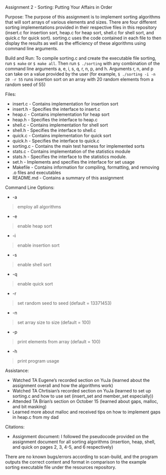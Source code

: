 Assignment 2 - Sorting: Putting Your Affairs in Order

Purpose: The purpose of this assignment is to implement sorting algorithms that will sort arrays of various elements and sizes. There are four different sorting implementations provided in their respective files in this repository (insert.c for insertion sort, heap.c for heap sort, shell.c for shell sort, and quick.c for quick sort). sorting.c uses the code contained in each file to then display the results as well as the efficiency of these algorithms using command line arguments.

Build and Run: To compile sorting.c and create the executable file sorting, run `$ make` or `$ make all`. Then run `$ ./sorting` with any combination of the command line arguments a, e, i, s, q, r, n, p, and h. Arguments r, n, and p can take on a value provided by the user (for example, `$ ./sorting -i -n 20 -r 55` runs insertion sort on an array with 20 random elements from a random seed of 55)

Files:
- insert.c
        - Contains implementation for insertion sort
- insert.h
        - Specifies the interface to insert.c
- heap.c 
        - Contains implementation for heap sort
- heap.h
        - Specifies the interface to heap.c
- shell.c
        - Contains implementation for shell sort
- shell.h
        - Specifies the interface to shell.c
- quick.c
        - Contains implementation for quick sort
- quick.h
        - Specifies the interface to quick.c
- sorting.c
        - Contains the main test harness for implemented sorts
- stats.c
        - Contains implementation of the statistics module
- stats.h
        - Specifies the interface to the statistics module.
- set.h
        - Implements and specifies the interface for set usage
- Makefile
        - Contains information for compiling, formatting, and removing .o files and executables
- README.md
        - Contains a summary of this assignment

Command Line Options:
- -a 
> employ all algorithms
- -e
> enable heap sort
- -i 
> enable insertion sort
- -s 
> enable shell sort
- -q 
> enable quick sort
- -r 
> set random seed to seed (default = 13371453)
- -n 
> set array size to size (default = 100)
- -p 
> print elements from array (default = 100)
- -h
> print program usage

Assistance:
- Watched TA Eugene’s recorded section on YuJa (learned about the assignment overall and how the algorithms work)
- Watched TA Chrtisian’s recorded section on YuJa (learned to set up sorting.c and how to use set (insert_set and member_set especially))
- Attended TA Brian’s section on October 15 (learned about gaps, malloc, and bit masking)
- Learned more about malloc and received tips on how to implement gaps in heap.c from my dad

Citations:
- Assignment document: I followed the pseudocode provided on the assignment document for all sorting algorithms (insertion, heap, shell, and quick on pages 2, 3, 4-5, and 6 respectively)

There are no known bugs/errors according to scan-build, and the program outputs the correct content and format in comparison to the example sorting executable file under the resources repository.
